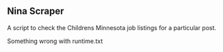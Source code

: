 ## Nina Scraper

A script to check the Childrens Minnesota job listings for a particular post.

Something wrong with runtime.txt
